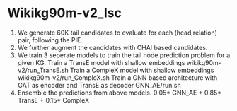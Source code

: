 # Wikikg90m-v2_lsc

1. We generate 60K tail candidates to evaluate for each (head,relation) pair, following the PIE. 
2. We further augment the candidates with CHAI based candidates. 
3. We train 3 seperate models to train the tail node prediction problem for a given KG. 
   Train a TransE model with  shallow embeddings wikikg90m-v2/run_TransE.sh
   Train a CompleX model with  shallow embeddings wikikg90m-v2/run_CompleX.sh
  Train a GNN based architecture with GAT as encoder and TransE as decoder  GNN_AE/run.sh
4. Ensemble the predictions from above models. 
0.05* GNN_AE + 0.85* TransE + 0.15* CompleX
